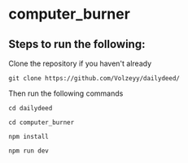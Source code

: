 # computer_burner
## Steps to run the following:

Clone the repository if you haven't already
```
git clone https://github.com/Volzeyy/dailydeed/
```
Then run the following commands
```
cd dailydeed
```
```
cd computer_burner
```
```
npm install
```
```
npm run dev
```

